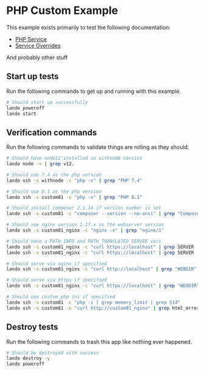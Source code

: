 PHP Custom Example
===========

This example exists primarily to test the following documentation:

* [PHP Service](https://docs.lando.dev/config/php.html)
* [Service Overrides](https://docs.lando.dev/config/services.html#advanced)

And probably other stuff

Start up tests
--------------

Run the following commands to get up and running with this example.

```bash
# Should start up successfully
lando poweroff
lando start
```

Verification commands
---------------------

Run the following commands to validate things are rolling as they should.

```bash
# Should have node12 installed in withnode service
lando node -v | grep v12.

# Should use 7.4 as the php version
lando ssh -s withnode -c "php -v" | grep "PHP 7.4"

# Should use 8.1 as the php version
lando ssh -s custom81 -c "php -v" | grep "PHP 8.1"

# Should install composer 2.1.14 if version number is set
lando ssh -s custom81 -c "composer --version --no-ansi" | grep "Composer version 2.1.14"

# Should use nginx version 1.17.x as the webserver version
lando ssh -s custom81_nginx -c "nginx -v" | grep "nginx/1"

# Should have a PATH_INFO and PATH_TRANSLATED SERVER vars
lando ssh -s custom81_nginx -c "curl https://localhost" | grep SERVER | grep PATH_INFO
lando ssh -s custom81_nginx -c "curl https://localhost" | grep SERVER | grep PATH_TRANSLATED

# Should serve via nginx if specified
lando ssh -s custom81_nginx -c "curl http://localhost" | grep "WEBDIR"

# Should serve via https if specified
lando ssh -s custom81_nginx -c "curl https://localhost" | grep "WEBDIR"

# Should use custom php ini if specified
lando ssh -s custom81 -c "php -i | grep memory_limit | grep 514"
lando ssh -s custom81 -c "curl http://custom81_nginx" | grep html_errors | grep On | grep On
```

Destroy tests
-------------

Run the following commands to trash this app like nothing ever happened.

```bash
# Should be destroyed with success
lando destroy -y
lando poweroff
```
